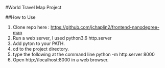 #World Travel Map Project

##How to Use

1. Clone repo here : https://github.com/jchaplin2/frontend-nanodegree-map
1. Run a web server, I used python3.6 http.server
1. Add pyton to your PATH.
1. cd to the project directory.
1. type the following at the command line python -m http.server 8000
1. Open http://localhost:8000 in a web browser.
